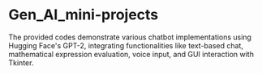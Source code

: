 # Gen_AI_mini-projects
The provided codes demonstrate various chatbot implementations using Hugging Face's GPT-2, integrating functionalities like text-based chat, mathematical expression evaluation, voice input, and GUI interaction with Tkinter.
